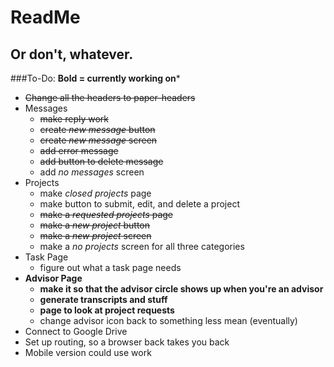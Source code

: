 # ReadMe
## Or don't, whatever.

###To-Do:
**Bold = currently working on***
- ~~Change all the headers to paper-headers~~
- Messages
  - ~~make reply work~~
  - ~~create _new message_ button~~
  - ~~create _new message_ screen~~
  - ~~add error message~~
  - ~~add button to delete message~~
  - add _no messages_ screen
- Projects
  - make _closed projects_ page
  - make button to submit, edit, and delete a project
  - ~~make a _requested projects_ page~~
  -	~~make a _new project_ button~~
  - ~~make a _new project_ screen~~
  - make a _no projects_ screen for all three categories
- Task Page
  - figure out what a task page needs
- **Advisor Page**
  - **make it so that the advisor circle shows up when you're an advisor**
  - **generate transcripts and stuff**
  - **page to look at project requests**
  - change advisor icon back to something less mean (eventually)
- Connect to Google Drive
- Set up routing, so a browser back takes you back
- Mobile version could use work
